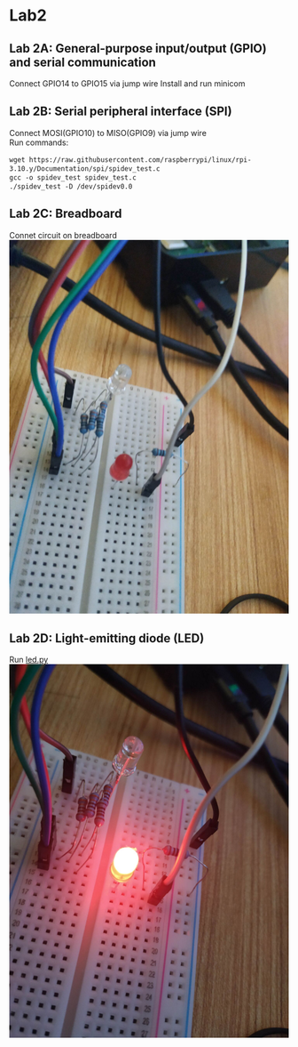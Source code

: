 # Lab2
## Lab 2A: General-purpose input/output (GPIO) and serial communication
Connect GPIO14 to GPIO15 via jump wire 
Install and run minicom  
## Lab 2B: Serial peripheral interface (SPI)
Connect MOSI(GPIO10) to MISO(GPIO9) via jump wire  
Run commands:  
```
wget https://raw.githubusercontent.com/raspberrypi/linux/rpi-3.10.y/Documentation/spi/spidev_test.c  
gcc -o spidev_test spidev_test.c  
./spidev_test -D /dev/spidev0.0  
```
## Lab 2C: Breadboard
Connet circuit on breadboard
![](Lab2C_0.jpg)
## Lab 2D: Light-emitting diode (LED)
Run [led.py](led.py)
![](Lab2C_1.jpg)
